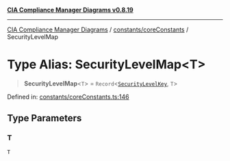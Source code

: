 [**CIA Compliance Manager Diagrams v0.8.19**](../../../README.md)

***

[CIA Compliance Manager Diagrams](../../../modules.md) / [constants/coreConstants](../README.md) / SecurityLevelMap

# Type Alias: SecurityLevelMap\<T\>

> **SecurityLevelMap**\<`T`\> = `Record`\<[`SecurityLevelKey`](SecurityLevelKey.md), `T`\>

Defined in: [constants/coreConstants.ts:146](https://github.com/Hack23/cia-compliance-manager/blob/8a17389ebf0d2a027875b835eec814811b99abcc/src/constants/coreConstants.ts#L146)

## Type Parameters

### T

`T`
